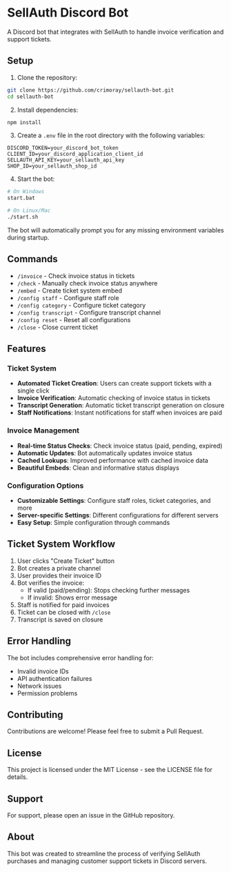 # SellAuth Discord Bot

A Discord bot that integrates with SellAuth to handle invoice verification and support tickets.

## Setup

1. Clone the repository:
```bash
git clone https://github.com/crimoray/sellauth-bot.git
cd sellauth-bot
```

2. Install dependencies:
```bash
npm install
```

3. Create a `.env` file in the root directory with the following variables:
```env
DISCORD_TOKEN=your_discord_bot_token
CLIENT_ID=your_discord_application_client_id
SELLAUTH_API_KEY=your_sellauth_api_key
SHOP_ID=your_sellauth_shop_id
```

4. Start the bot:
```bash
# On Windows
start.bat

# On Linux/Mac
./start.sh
```

The bot will automatically prompt you for any missing environment variables during startup.

## Commands

- `/invoice` - Check invoice status in tickets
- `/check` - Manually check invoice status anywhere
- `/embed` - Create ticket system embed
- `/config staff` - Configure staff role
- `/config category` - Configure ticket category
- `/config transcript` - Configure transcript channel
- `/config reset` - Reset all configurations
- `/close` - Close current ticket

## Features

### Ticket System
- **Automated Ticket Creation**: Users can create support tickets with a single click
- **Invoice Verification**: Automatic checking of invoice status in tickets
- **Transcript Generation**: Automatic ticket transcript generation on closure
- **Staff Notifications**: Instant notifications for staff when invoices are paid

### Invoice Management
- **Real-time Status Checks**: Check invoice status (paid, pending, expired)
- **Automatic Updates**: Bot automatically updates invoice status
- **Cached Lookups**: Improved performance with cached invoice data
- **Beautiful Embeds**: Clean and informative status displays

### Configuration Options
- **Customizable Settings**: Configure staff roles, ticket categories, and more
- **Server-specific Settings**: Different configurations for different servers
- **Easy Setup**: Simple configuration through commands

## Ticket System Workflow

1. User clicks "Create Ticket" button
2. Bot creates a private channel
3. User provides their invoice ID
4. Bot verifies the invoice:
   - If valid (paid/pending): Stops checking further messages
   - If invalid: Shows error message
5. Staff is notified for paid invoices
6. Ticket can be closed with `/close`
7. Transcript is saved on closure

## Error Handling

The bot includes comprehensive error handling for:
- Invalid invoice IDs
- API authentication failures
- Network issues
- Permission problems

## Contributing

Contributions are welcome! Please feel free to submit a Pull Request.

## License

This project is licensed under the MIT License - see the LICENSE file for details.

## Support

For support, please open an issue in the GitHub repository.

## About

This bot was created to streamline the process of verifying SellAuth purchases and managing customer support tickets in Discord servers. 